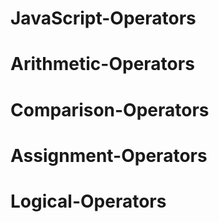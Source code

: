 # JavaScript-Operators
# Arithmetic-Operators
# Comparison-Operators
# Assignment-Operators 
# Logical-Operators
